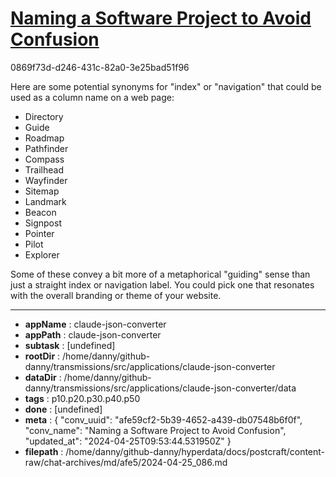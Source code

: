 # [Naming a Software Project to Avoid Confusion](https://claude.ai/chat/afe59cf2-5b39-4652-a439-db07548b6f0f)

0869f73d-d246-431c-82a0-3e25bad51f96

 Here are some potential synonyms for "index" or "navigation" that could be used as a column name on a web page:

- Directory
- Guide
- Roadmap
- Pathfinder
- Compass
- Trailhead
- Wayfinder
- Sitemap
- Landmark
- Beacon
- Signpost
- Pointer
- Pilot
- Explorer

Some of these convey a bit more of a metaphorical "guiding" sense than just a straight index or navigation label. You could pick one that resonates with the overall branding or theme of your website.

---

* **appName** : claude-json-converter
* **appPath** : claude-json-converter
* **subtask** : [undefined]
* **rootDir** : /home/danny/github-danny/transmissions/src/applications/claude-json-converter
* **dataDir** : /home/danny/github-danny/transmissions/src/applications/claude-json-converter/data
* **tags** : p10.p20.p30.p40.p50
* **done** : [undefined]
* **meta** : {
  "conv_uuid": "afe59cf2-5b39-4652-a439-db07548b6f0f",
  "conv_name": "Naming a Software Project to Avoid Confusion",
  "updated_at": "2024-04-25T09:53:44.531950Z"
}
* **filepath** : /home/danny/github-danny/hyperdata/docs/postcraft/content-raw/chat-archives/md/afe5/2024-04-25_086.md